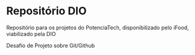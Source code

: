 # Repositório DIO
Repositório para os projetos do PotenciaTech, disponibilizado pelo iFood, viabilizado pela DIO

Desafio de Projeto sobre Git/Github
